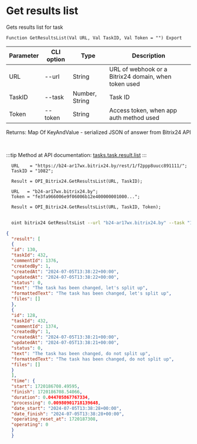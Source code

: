 ﻿---
sidebar_position: 6
---

# Get results list
 Gets results list for task



`Function GetResultsList(Val URL, Val TaskID, Val Token = "") Export`

  | Parameter | CLI option | Type | Description |
  |-|-|-|-|
  | URL | --url | String | URL of webhook or a Bitrix24 domain, when token used |
  | TaskID | --task | Number, String | Task ID |
  | Token | --token | String | Access token, when app auth method used |

  
  Returns:  Map Of KeyAndValue - serialized JSON of answer from Bitrix24 API

<br/>

:::tip
Method at API documentation: [tasks.task.result.list](https://dev.1c-bitrix.ru/rest_help/tasks/task/tasks/tasks_task_result.list.php)
:::
<br/>


```bsl title="Code example"
  URL    = "https://b24-ar17wx.bitrix24.by/rest/1/f2ppp8uucc891111/";
  TaskID = "1082";
  
  Result = OPI_Bitrix24.GetResultsList(URL, TaskID);
  
  URL   = "b24-ar17wx.bitrix24.by";
  Token = "fe3fa966006e9f06006b12e400000001000...";
  
  Result = OPI_Bitrix24.GetResultsList(URL, TaskID, Token);
```



```sh title="CLI command example"
    
  oint bitrix24 GetResultsList --url "b24-ar17wx.bitrix24.by" --task "1082" --token "fe3fa966006e9f06006b12e400000001000..."

```

```json title="Result"
{
  "result": [
  {
  "id": 130,
  "taskId": 432,
  "commentId": 1376,
  "createdBy": 1,
  "createdAt": "2024-07-05T13:38:22+00:00",
  "updatedAt": "2024-07-05T13:38:22+00:00",
  "status": 0,
  "text": "The task has been changed, let's split up",
  "formattedText": "The task has been changed, let's split up",
  "files": []
  },
  {
  "id": 128,
  "taskId": 432,
  "commentId": 1374,
  "createdBy": 1,
  "createdAt": "2024-07-05T13:38:21+00:00",
  "updatedAt": "2024-07-05T13:38:21+00:00",
  "status": 0,
  "text": "The task has been changed, do not split up",
  "formattedText": "The task has been changed, do not split up",
  "files": []
  }
  ],
  "time": {
  "start": 1720186708.49595,
  "finish": 1720186708.54066,
  "duration": 0.044705867767334,
  "processing": 0.00980901718139648,
  "date_start": "2024-07-05T13:38:28+00:00",
  "date_finish": "2024-07-05T13:38:28+00:00",
  "operating_reset_at": 1720187308,
  "operating": 0
  }
  }
```
